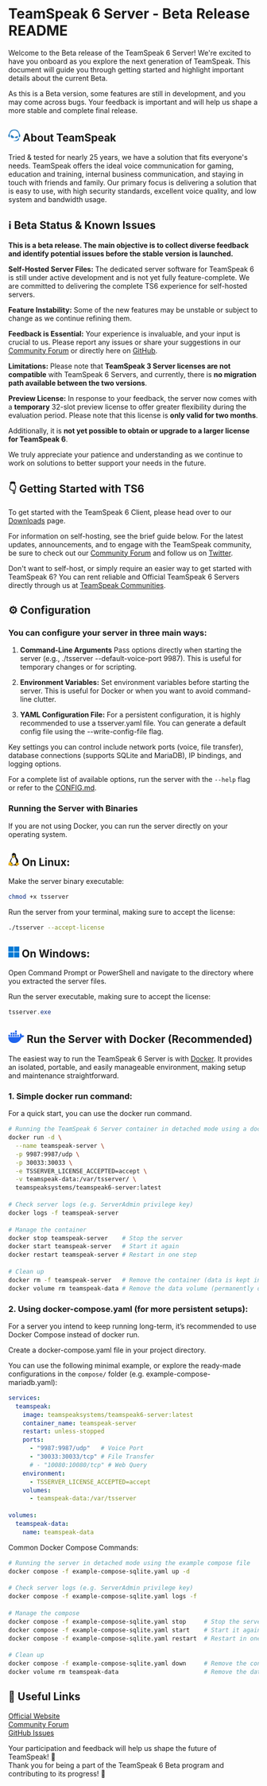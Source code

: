 # TeamSpeak 6 Server - Beta Release README

Welcome to the Beta release of the TeamSpeak 6 Server! We're excited to have you onboard as you explore the next generation of TeamSpeak. This document will guide you through getting started and highlight important details about the current Beta.

As this is a Beta version, some features are still in development, and you may come across bugs. Your feedback is important and will help us shape a more stable and complete final release.

<h2><img width="24" src="/icons/teamspeak_blue.svg">&nbsp;About TeamSpeak</h2>

Tried & tested for nearly 25 years, we have a solution that fits everyone's needs. TeamSpeak offers the ideal voice communication for gaming, education and training, internal business communication, and staying in touch with friends and family. Our primary focus is delivering a solution that is easy to use, with high security standards, excellent voice quality, and low system and bandwidth usage.

## ℹ️ Beta Status & Known Issues
**This is a beta release. The main objective is to collect diverse feedback and identify potential issues before the stable version is launched.**

**Self-Hosted Server Files:** The dedicated server software for TeamSpeak 6 is still under active development and is not yet fully feature-complete. We are committed to delivering the complete TS6 experience for self-hosted servers.

**Feature Instability:** Some of the new features may be unstable or subject to change as we continue refining them.

**Feedback is Essential:** Your experience is invaluable, and your input is crucial to us. Please report any issues or share your suggestions in our [Community Forum](https://community.teamspeak.com/c/teamspeak-6-server/45) or directly here on [GitHub](https://github.com/teamspeak/teamspeak6-server/issues).

**Limitations:** Please note that **TeamSpeak 3 Server licenses are not compatible** with TeamSpeak 6 Servers, and currently, there is **no migration path available between the two versions**.

**Preview License:** In response to your feedback, the server now comes with a **temporary** 32-slot preview license to offer greater flexibility during the evaluation period. Please note that this license is **only valid for two months**.

Additionally, it is **not yet possible to obtain or upgrade to a larger license for TeamSpeak 6**.

We truly appreciate your patience and understanding as we continue to work on solutions to better support your needs in the future.

## 👇 Getting Started with TS6
To get started with the TeamSpeak 6 Client, please head over to our [Downloads](https://teamspeak.com/en/downloads/) page. 

For information on self-hosting, see the brief guide below. For the latest updates, announcements, and to engage with the TeamSpeak community, be sure to check out our [Community Forum](https://community.teamspeak.com/) and follow us on [Twitter](https://x.com/teamspeak).

Don't want to self-host, or simply require an easier way to get started with TeamSpeak 6? You can rent reliable and Official TeamSpeak 6 Servers directly through us at [TeamSpeak Communities](https://www.myteamspeak.com/communities).
## ⚙️ Configuration
### You can configure your server in three main ways:

1. **Command-Line Arguments** Pass options directly when starting the server (e.g., ./tsserver --default-voice-port 9987). This is useful for temporary changes or for scripting.

2. **Environment Variables:** Set environment variables before starting the server. This is useful for Docker or when you want to avoid command-line clutter.

3. **YAML Configuration File:** For a persistent configuration, it is highly recommended to use a tsserver.yaml file. You can generate a default config file using the --write-config-file flag.

Key settings you can control include network ports (voice, file transfer), database connections (supports SQLite and MariaDB), IP bindings, and logging options.

For a complete list of available options, run the server with the `--help` flag or refer to the [CONFIG.md](CONFIG.md).

### Running the Server with Binaries
If you are not using Docker, you can run the server directly on your operating system.

<h2><img width="22" src="/icons/linux.svg">&nbsp;On Linux:</h2>

Make the server binary executable:
```sh
chmod +x tsserver
```

Run the server from your terminal, making sure to accept the license:

```sh
./tsserver --accept-license
```

<h2><img width="22" src="/icons/windows.svg">&nbsp;On Windows:</h2>

Open Command Prompt or PowerShell and navigate to the directory where you extracted the server files.

Run the server executable, making sure to accept the license:
```powershell
tsserver.exe
```

<h2><img width="32" src="/icons/docker.svg" alt="Docker">&nbsp;Run the Server with Docker (Recommended)</h2>
<p>
  The easiest way to run the TeamSpeak 6 Server is with 
  <a href="https://docs.docker.com/engine/install/">Docker</a>.  
  It provides an isolated, portable, and easily manageable environment, 
  making setup and maintenance straightforward.
</p>

### 1. Simple docker run command:

For a quick start, you can use the docker run command.

```sh
# Running the TeamSpeak 6 Server container in detached mode using a docker volume
docker run -d \
  --name teamspeak-server \
  -p 9987:9987/udp \
  -p 30033:30033 \
  -e TSSERVER_LICENSE_ACCEPTED=accept \
  -v teamspeak-data:/var/tsserver/ \
  teamspeaksystems/teamspeak6-server:latest

# Check server logs (e.g. ServerAdmin privilege key)
docker logs -f teamspeak-server

# Manage the container
docker stop teamspeak-server    # Stop the server
docker start teamspeak-server   # Start it again
docker restart teamspeak-server # Restart in one step

# Clean up
docker rm -f teamspeak-server   # Remove the container (data is kept in the volume)
docker volume rm teamspeak-data # Remove the data volume (permanently deletes all server data!)

```

### 2. Using docker-compose.yaml (for more persistent setups):
For a server you intend to keep running long-term, it’s recommended to use Docker Compose instead of docker run.

Create a docker-compose.yaml file in your project directory.

You can use the following minimal example, or explore the ready-made configurations in the `compose/`
folder (e.g. example-compose-mariadb.yaml):

```yaml
services:
  teamspeak:
    image: teamspeaksystems/teamspeak6-server:latest
    container_name: teamspeak-server
    restart: unless-stopped
    ports:
      - "9987:9987/udp"   # Voice Port
      - "30033:30033/tcp" # File Transfer
      # - "10080:10080/tcp" # Web Query
    environment:
      - TSSERVER_LICENSE_ACCEPTED=accept
    volumes:
      - teamspeak-data:/var/tsserver

volumes:
  teamspeak-data:
    name: teamspeak-data
```
Common Docker Compose Commands: 
```sh
# Running the server in detached mode using the example compose file
docker compose -f example-compose-sqlite.yaml up -d

# Check server logs (e.g. ServerAdmin privilege key)
docker compose -f example-compose-sqlite.yaml logs -f

# Manage the compose
docker compose -f example-compose-sqlite.yaml stop     # Stop the server
docker compose -f example-compose-sqlite.yaml start    # Start it again
docker compose -f example-compose-sqlite.yaml restart  # Restart in one step

# Clean up
docker compose -f example-compose-sqlite.yaml down     # Remove the container (data is kept in the volume)
docker volume rm teamspeak-data                        # Remove the data volume (permanently deletes all server data!)
```


## 🔗 Useful Links
[Official Website](https://teamspeak.com/en/)<br>
[Community Forum](https://community.teamspeak.com)<br>
[GitHub Issues](https://github.com/teamspeak/teamspeak6-server/issues)<br>

Your participation and feedback will help us shape the future of TeamSpeak! 💙<br>
Thank you for being a part of the TeamSpeak 6 Beta program and contributing to its progress! 🫡
